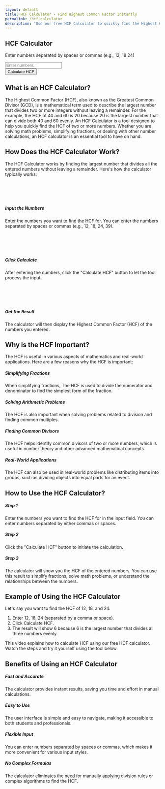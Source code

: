 ```yaml
---
layout: default
title: HCF Calculator - Find Highest Common Factor Instantly
permalink: /hcf-calculator
description: "Use our free HCF Calculator to quickly find the Highest Common Factor (HCF) of two or more numbers. Fast, accurate, and easy to use—perfect for students."
---
```

 <link rel="stylesheet" href="https://cdnjs.cloudflare.com/ajax/libs/font-awesome/6.4.0/css/all.min.css">
 <div class="container py-5">
    <div class="card mx-auto p-4 shadow-sm" style="max-width: 600px;">
      <h2 class="text-center mb-3 text-primary">
        <i class="fas fa-calculator me-2"></i>HCF Calculator
      </h2>
      <p class="text-center text-muted">Enter numbers separated by spaces or commas (e.g., 12, 18 24)</p>
      <div class="mb-3">
        <input type="text" id="numbersInput" class="form-control" placeholder="Enter numbers..." />
      </div>
      <div class="d-grid mb-3">
        <button class="btn btn-success" onclick="calculateHCF()">
          <i class="fas fa-equals me-1"></i>Calculate HCF
        </button>
      </div>
      <div id="result" class="text-center fs-1 fw-semibold text-primary"></div>
    </div>


<!-- Main Content -->
<main class="container mb-5">
        <div class="row g-5">
            <!-- Article Content -->
            <div class="col-lg-12">
                <!-- What is HCF -->
                <section class="mb-5">
                    <div class="d-flex align-items-center mb-4">
                        <div class="bg-primary text-white rounded-circle p-3 me-3">
                            <i class="fas fa-question-circle fa-2x"></i>
                        </div>
                        <h2 class="mb-0">What is an HCF Calculator?</h2>
                    </div>
                    <div class="card shadow-sm border-0">
                        <div class="card-body">
                            <p class="card-text">
                                The Highest Common Factor (HCF), also known as the Greatest Common Divisor (GCD), 
                                is a mathematical term used to describe the largest number that divides two or more 
                                integers without leaving a remainder. For the example, the HCF of 40 and 60 is 20 
                                because 20 is the largest number that can divide both 40 and 60 evenly. An HCF 
                                Calculator is a tool designed to help you quickly find the HCF of two or more numbers. 
                                Whether you are solving math problems, simplifying fractions, or dealing with other 
                                number calculations, an HCF calculator is an essential tool to have on hand.
                            </p>
                        </div>
                    </div>
                </section>

 <!-- How it works -->
 <section class="mb-5">
                    <div class="d-flex align-items-center mb-4">
                        <div class="bg-primary text-white rounded-circle p-3 me-3">
                            <i class="fas fa-cogs fa-2x"></i>
                        </div>
                        <h2 class="mb-0">How Does the HCF Calculator Work?</h2>
                    </div>
                    <div class="card shadow-sm border-0">
                        <div class="card-body">
                            <p class="card-text">
                                The HCF Calculator works by finding the largest number that divides all the entered 
                                numbers without leaving a remainder. Here's how the calculator typically works:
                            </p>
                            <div class="row mt-4">
                                <div class="col-md-4 mb-4">
                                    <div class="text-center p-3 border rounded bg-light">
                                        <div class="bg-primary text-white rounded-circle mx-auto d-flex align-items-center justify-content-center" style="width: 60px; height: 60px;">
                                            <i class="fas fa-keyboard fa-lg"></i>
                                        </div>
                                        <h5 class="mt-3">Input the Numbers</h5>
                                        <p>Enter the numbers you want to find the HCF for. You can enter the numbers separated by spaces or commas (e.g., 12, 18, 24, 39).</p>
                                    </div>
                                </div>
                                <div class="col-md-4 mb-4">
                                    <div class="text-center p-3 border rounded bg-light">
                                        <div class="bg-primary text-white rounded-circle mx-auto d-flex align-items-center justify-content-center" style="width: 60px; height: 60px;">
                                            <i class="fas fa-calculator fa-lg"></i>
                                        </div>
                                        <h5 class="mt-3">Click Calculate</h5>
                                        <p>After entering the numbers, click the "Calculate HCF" button to let the tool process the input.</p>
                                    </div>
                                </div>
                                <div class="col-md-4 mb-4">
                                    <div class="text-center p-3 border rounded bg-light">
                                        <div class="bg-primary text-white rounded-circle mx-auto d-flex align-items-center justify-content-center" style="width: 60px; height: 60px;">
                                            <i class="fas fa-chart-bar fa-lg"></i>
                                        </div>
                                        <h5 class="mt-3">Get the Result</h5>
                                        <p>The calculator will then display the Highest Common Factor (HCF) of the numbers you entered.</p>
                                    </div>
                                </div>
                            </div>
                        </div>
                    </div>
                </section>
  <!-- Importance -->
<section class="mb-5">
                    <div class="d-flex align-items-center mb-4">
                        <div class="bg-primary text-white rounded-circle p-3 me-3">
                            <i class="fas fa-star fa-2x"></i>
                        </div>
                        <h2 class="mb-0">Why is the HCF Important?</h2>
                    </div>
                    <div class="card shadow-sm border-0">
                        <div class="card-body">
                            <p class="card-text">
                                The HCF is useful in various aspects of mathematics and real-world applications. 
                                Here are a few reasons why the HCF is important:
                            </p>
                            <div class="row mt-4">
                                <div class="col-md-6 mb-4">
                                    <div class="d-flex">
                                        <div class="me-3 text-primary">
                                            <i class="fas fa-check-circle fa-2x"></i>
                                        </div>
                                        <div>
                                            <h5>Simplifying Fractions</h5>
                                            <p>When simplifying fractions, The HCF is used to divide the numerator and denominator to find the simplest form of the fraction.</p>
                                        </div>
                                    </div>
                                </div>
                                <div class="col-md-6 mb-4">
                                    <div class="d-flex">
                                        <div class="me-3 text-primary">
                                            <i class="fas fa-check-circle fa-2x"></i>
                                        </div>
                                        <div>
                                            <h5>Solving Arithmetic Problems</h5>
                                            <p>The HCF is also important when solving problems related to division and finding common multiples.</p>
                                        </div>
                                    </div>
                                </div>
                                <div class="col-md-6 mb-4">
                                    <div class="d-flex">
                                        <div class="me-3 text-primary">
                                            <i class="fas fa-check-circle fa-2x"></i>
                                        </div>
                                        <div>
                                            <h5>Finding Common Divisors</h5>
                                            <p>The HCF helps identify common divisors of two or more numbers, which is useful in number theory and other advanced mathematical concepts.</p>
                                        </div>
                                    </div>
                                </div>
                                <div class="col-md-6 mb-4">
                                    <div class="d-flex">
                                        <div class="me-3 text-primary">
                                            <i class="fas fa-check-circle fa-2x"></i>
                                        </div>
                                        <div>
                                            <h5>Real-World Applications</h5>
                                            <p>The HCF can also be used in real-world problems like distributing items into groups, such as dividing objects into equal parts for an event.</p>
                                        </div>
                                    </div>
                                </div>
                            </div>
                        </div>
                    </div>
                </section>

 <!-- How to Use -->
 <section class="mb-5">
                    <div class="d-flex align-items-center mb-4">
                        <div class="bg-primary text-white rounded-circle p-3 me-3">
                            <i class="fas fa-user fa-2x"></i>
                        </div>
                        <h2 class="mb-0">How to Use the HCF Calculator?</h2>
                    </div>
                    <div class="card shadow-sm border-0">
                        <div class="card-body">
                            <div class="row">
                                <div class="col-md-4 mb-4">
                                    <div class="card h-100 border-primary">
                                        <div class="card-header bg-primary text-white">
                                            <h5 class="mb-0">Step 1</h5>
                                        </div>
                                        <div class="card-body">
                                            <p>Enter the numbers you want to find the HCF for in the input field. You can enter numbers separated by either commas or spaces.</p>
                                        </div>
                                    </div>
                                </div>
                                <div class="col-md-4 mb-4">
                                    <div class="card h-100 border-primary">
                                        <div class="card-header bg-primary text-white">
                                            <h5 class="mb-0">Step 2</h5>
                                        </div>
                                        <div class="card-body">
                                            <p>Click the "Calculate HCF" button to initiate the calculation.</p>
                                        </div>
                                    </div>
                                </div>
                                <div class="col-md-4 mb-4">
                                    <div class="card h-100 border-primary">
                                        <div class="card-header bg-primary text-white">
                                            <h5 class="mb-0">Step 3</h5>
                                        </div>
                                        <div class="card-body">
                                            <p>The calculator will show you the HCF of the entered numbers. You can use this result to simplify fractions, solve math problems, or understand the relationships between the numbers.</p>
                                        </div>
                                    </div>
                                </div>
                            </div>
                        </div>
                    </div>
                </section>

<!-- Example -->
 <section class="mb-5">
                    <div class="d-flex align-items-center mb-4">
                        <div class="bg-primary text-white rounded-circle p-3 me-3">
                            <i class="fas fa-lightbulb fa-2x"></i>
                        </div>
                        <h2 class="mb-0">Example of Using the HCF Calculator</h2>
                    </div>
                    <div class="card shadow-sm border-0">
                        <div class="card-body">
                            <p class="card-text">
                                Let's say you want to find the HCF of 12, 18, and 24.
                            </p>
                            <ol>
                                <li>Enter 12, 18, 24 (separated by a comma or space).</li>
                                <li>Click Calculate HCF.</li>
                                <li>The result will show 6 because 6 is the largest number that divides all three numbers evenly.</li>
                            </ol>
                            <div class="alert alert-info mt-4">
                                <i class="fas fa-info-circle me-2"></i>
                                This video explains how to calculate HCF using our free HCF calculator. 
                                Watch the steps and try it yourself using the tool below.
                            </div>
                        </div>
                    </div>
                </section>

<!-- Benefits -->
 <section>
                    <div class="d-flex align-items-center mb-4">
                        <div class="bg-primary text-white rounded-circle p-3 me-3">
                            <i class="fas fa-medal fa-2x"></i>
                        </div>
                        <h2 class="mb-0">Benefits of Using an HCF Calculator</h2>
                    </div>
                    <div class="card shadow-sm border-0">
                        <div class="card-body">
                            <div class="row">
                                <div class="col-md-6 mb-4">
                                    <div class="card h-100">
                                        <div class="card-body text-center">
                                            <i class="fas fa-bolt fa-3x text-primary mb-3"></i>
                                            <h5>Fast and Accurate</h5>
                                            <p>The calculator provides instant results, saving you time and effort in manual calculations.</p>
                                        </div>
                                    </div>
                                </div>
                                <div class="col-md-6 mb-4">
                                    <div class="card h-100">
                                        <div class="card-body text-center">
                                            <i class="fas fa-users fa-3x text-primary mb-3"></i>
                                            <h5>Easy to Use</h5>
                                            <p>The user interface is simple and easy to navigate, making it accessible to both students and professionals.</p>
                                        </div>
                                    </div>
                                </div>
                                <div class="col-md-6 mb-4">
                                    <div class="card h-100">
                                        <div class="card-body text-center">
                                            <i class="fas fa-keyboard fa-3x text-primary mb-3"></i>
                                            <h5>Flexible Input</h5>
                                            <p>You can enter numbers separated by spaces or commas, which makes it more convenient for various input styles.</p>
                                        </div>
                                    </div>
                                </div>
                                <div class="col-md-6 mb-4">
                                    <div class="card h-100">
                                        <div class="card-body text-center">
                                            <i class="fas fa-brain fa-3x text-primary mb-3"></i>
                                            <h5>No Complex Formulas</h5>
                                            <p>The calculator eliminates the need for manually applying division rules or complex algorithms to find the HCF.</p>
                                        </div>
                                    </div>
                                </div>
                            </div>
                        </div>
                    </div>
                </section>
            </div>








<script src="{{ '/assets/js/hcf-calc.js' | relative_url }}"></script>
